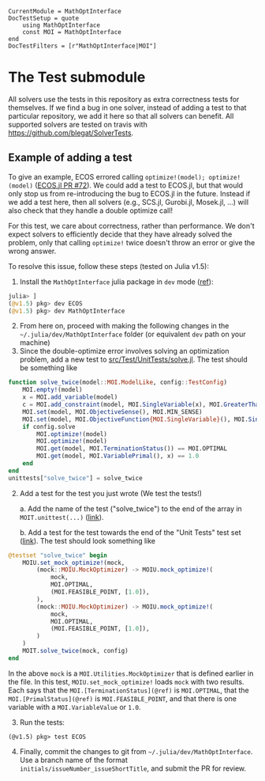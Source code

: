 ```@meta
CurrentModule = MathOptInterface
DocTestSetup = quote
    using MathOptInterface
    const MOI = MathOptInterface
end
DocTestFilters = [r"MathOptInterface|MOI"]
```

# The Test submodule

All solvers use the tests in this repository as extra correctness tests for themselves.
If we find a bug in one solver, instead of adding a test to that particular repository, we add it here so that all solvers can benefit.
All supported solvers are tested on travis with https://github.com/blegat/SolverTests.

## Example of adding a test

To give an example, ECOS errored calling `optimize!(model); optimize!(model)` ([ECOS.jl PR #72](https://github.com/jump-dev/ECOS.jl/pull/72)).
We could add a test to ECOS.jl, but that would only stop us from re-introducing the bug to ECOS.jl in the future.
Instead if we add a test here, then all solvers (e.g., SCS.jl, Gurobi.jl, Mosek.jl, ...) will also check that they handle a double optimize call!

For this test, we care about correctness, rather than performance.
We don't expect solvers to efficiently decide that they have already solved the problem,
only that calling `optimize!` twice doesn't throw an error or give the wrong answer.

To resolve this issue, follow these steps (tested on Julia v1.5):

1. Install the `MathOptInterface` julia package in `dev` mode ([ref](https://julialang.github.io/Pkg.jl/v1/managing-packages/#developing-1)):

```julia
julia> ]
(@v1.5) pkg> dev ECOS
(@v1.5) pkg> dev MathOptInterface
```

2. From here on, proceed with making the following changes in the `~/.julia/dev/MathOptInterface` folder (or equivalent `dev` path on your machine)
3. Since the double-optimize error involves solving an optimization problem,
add a new test to [src/Test/UnitTests/solve.jl](https://github.com/jump-dev/MathOptInterface.jl/blob/master/src/Test/UnitTests/solve.jl).
The test should be something like

```julia
function solve_twice(model::MOI.ModelLike, config::TestConfig)
    MOI.empty!(model)
    x = MOI.add_variable(model)
    c = MOI.add_constraint(model, MOI.SingleVariable(x), MOI.GreaterThan(1.0))
    MOI.set(model, MOI.ObjectiveSense(), MOI.MIN_SENSE)
    MOI.set(model, MOI.ObjectiveFunction{MOI.SingleVariable}(), MOI.SingleVariable(x))
    if config.solve
        MOI.optimize!(model)
        MOI.optimize!(model)
        MOI.get(model, MOI.TerminationStatus()) == MOI.OPTIMAL
        MOI.get(model, MOI.VariablePrimal(), x) == 1.0
    end
end
unittests["solve_twice"] = solve_twice
```

2. Add a test for the test you just wrote (We test the tests!)

    a. Add the name of the test ("solve_twice") to the end of the array in `MOIT.unittest(...)` ([link](https://github.com/jump-dev/MathOptInterface.jl/blob/7543afe4b5151cf36bbd18181c1bb5c83266ae2f/test/Test/unit.jl#L51-L52)).

    b. Add a test for the test towards the end of the "Unit Tests" test set ([link](https://github.com/jump-dev/MathOptInterface.jl/blob/7543afe4b5151cf36bbd18181c1bb5c83266ae2f/test/Test/unit.jl#L394)). The test should look something like

```julia
@testset "solve_twice" begin
    MOIU.set_mock_optimize!(mock,
        (mock::MOIU.MockOptimizer) -> MOIU.mock_optimize!(
            mock,
            MOI.OPTIMAL,
            (MOI.FEASIBLE_POINT, [1.0]),
        ),
        (mock::MOIU.MockOptimizer) -> MOIU.mock_optimize!(
            mock,
            MOI.OPTIMAL,
            (MOI.FEASIBLE_POINT, [1.0]),
        )
    )
    MOIT.solve_twice(mock, config)
end
```

In the above `mock` is a `MOI.Utilities.MockOptimizer` that is defined earlier in the file.
In this test, `MOIU.set_mock_optimize!` loads `mock` with two results. Each says
that the `MOI.[TerminationStatus](@ref)` is `MOI.OPTIMAL`, that the
`MOI.[PrimalStatus](@ref)` is `MOI.FEASIBLE_POINT`, and that there is one
variable with a `MOI.VariableValue` or `1.0`.

3. Run the tests:

```
(@v1.5) pkg> test ECOS
```

4. Finally, commit the changes to git from `~/.julia/dev/MathOptInterface`. Use a branch name of the format `initials/issueNumber_issueShortTitle`, and submit the PR for review.
